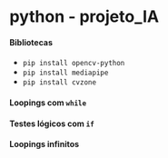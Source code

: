 # python - projeto_IA

#### Bibliotecas
- `pip install opencv-python`
- `pip install mediapipe`
- `pip install cvzone`

#### Loopings com `while`

#### Testes lógicos com `if`

#### Loopings infinitos

